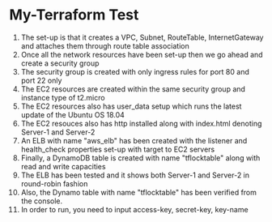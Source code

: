 # My-Terraform Test

1. The set-up is that it creates a VPC, Subnet, RouteTable, InternetGateway and attaches them through route table association
2. Once all the network resources have been set-up then we go ahead and  create a security group
3. The security group is created with only ingress rules for port 80 and port 22 only
4. The EC2 resources are created within the same security group and instance type of t2.micro
5. The EC2 resources also has user_data setup which runs the latest update of the Ubuntu OS 18.04
6. The EC2 resouces also has http installed along with index.html denoting Server-1 and Server-2
7. An ELB with name "aws_elb" has been created with the listener and health_check properties set-up with target to EC2 servers
8. Finally, a DynamoDB table is created with name "tflocktable" along with read and write capacities
9. The ELB has been tested and it shows both Server-1 and Server-2 in round-robin fashion
10. Also, the Dynamo table with name "tflocktable" has been verified from the console.
11. In order to run, you need to input access-key, secret-key, key-name
